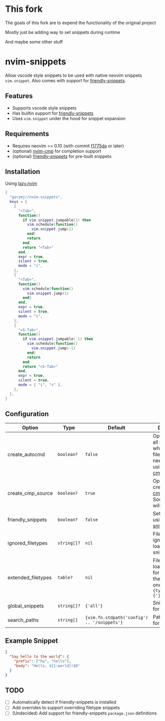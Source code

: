 # This fork

The goals of this fork are to expend the functionality of the original project

Mostly just be adding way to set snippets during runtime

And maybe some other stuff

# nvim-snippets

Allow vscode style snippets to be used with native neovim snippets `vim.snippet`. Also comes with support for [friendly-snippets](https://github.com/rafamadriz/friendly-snippets).

## Features

- Supports vscode style snippets
- Has builtin support for [friendly-snippets](https://github.com/rafamadriz/friendly-snippets)
- Uses `vim.snippet` under the hood for snippet expansion

## Requirements
- Requires neovim >= 0.10 (with commit [f1775da](https://github.com/neovim/neovim/commit/f1775da07fe48da629468bcfcc2a8a6c4c3f40ed) or later)
- (optional) [nvim-cmp](https://github.com/hrsh7th/nvim-cmp) for completion support
- (optional) [friendly-snippets](https://github.com/rafamadriz/friendly-snippets) for pre-built snippets

## Installation

Using [lazy.nvim](https://github.com/folke/lazy.nvim)

```lua
{
  "garymjr/nvim-snippets",
  keys = {
    {
      "<Tab>",
      function()
        if vim.snippet.jumpable(1) then
          vim.schedule(function()
            vim.snippet.jump(1)
          end)
          return
        end
        return "<Tab>"
      end,
      expr = true,
      silent = true,
      mode = "i",
    },
    {
      "<Tab>",
      function()
        vim.schedule(function()
          vim.snippet.jump(1)
        end)
      end,
      expr = true,
      silent = true,
      mode = "s",
    },
    {
      "<S-Tab>",
      function()
        if vim.snippet.jumpable(-1) then
          vim.schedule(function()
            vim.snippet.jump(-1)
          end)
          return
        end
        return "<S-Tab>"
      end,
      expr = true,
      silent = true,
      mode = { "i", "s" },
    },
  },
}
```

## Configuration

| Option           | Type      | Default                                   | Description           |
-------------------|-----------|-------------------------------------------|------------------------
create_autocmd     | `boolean?`  | `false`                                     | Optionally load all snippets when opening a file. Only needed if not using [nvim-cmp](https://github.com/hrsh7th/nvim-cmp).
create_cmp_source  | `boolean?`  | `true`                                      | Optionally create a [nvim-cmp](https://github.com/hrsh7th/nvim-cmp) source. Source name will be `snippets`.
friendly_snippets  | `boolean?`  | `false`                                     | Set to true if using [friendly-snippets](https://github.com/rafamadriz/friendly-snippets).
ignored_filetypes  | `string[]?` | `nil`                                       | Filetypes to ignore when loading snippets.
extended_filetypes | `table?`    | `nil`                                       | Filetypes to load snippets for in addition to the default ones. `ex: {typescript = {'javascript'}}`
global_snippets    | `string[]?` | `{'all'}`                                   | Snippets to load for all filetypes.
search_paths       | `string[]`  | `{vim.fn.stdpath('config') .. '/snippets'}` | Paths to search for snippets.

## Example Snippet

```json
{
  "Say hello to the world": {
    "prefix": ["hw", "hello"],
    "body": "Hello, ${1:world}!$0"
  }
}
```

## TODO
- [ ] Automatically detect if friendly-snippets is installed
- [ ] Add overrides to support overriding filetype snippets
- [ ] (Undecided) Add support for friendly-snippets `package.json` definitions
